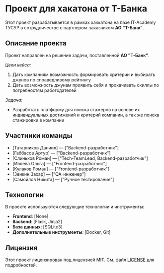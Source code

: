 # Проект для хакатона от Т-Банка

Этот проект разрабатывается в рамках хаккатона на базе IT-Academy ТУСУР в сотрудничестве с партнером-заказчиком **АО "Т-Банк"**.

## Описание проекта

Проект направлен на решение задачи, поставленной **АО "Т-Банк"**.

*Цели кейса:*
1. Дать компаниям возможность формировать критерии и выбирать джунов по справедливому рейтингу
2. Дать возможность джунам проявить себя и прокачивать скиллы по потребностям работодателей

*Задача:*
- Разработать платформу для поиска стажеров на основе их индивидуальных достижений и критерий компании, а так же поиска стажировки в компании

## Участники команды

- [Татарников Даниил] — ["Backend-разработчик"]
- [Габбасов Артур] — ["Backend-разработчик"]
- [Слиньков Роман] — ["Tech-TeamLead, Backend-разработчик"]
- [Ивлева Ольга] — ["Frontend-разработчик"]
- [Кулаков Роман] — ["Frontend-разработчик"]
- [Зенкин Захар] — ["QA-инженер"]
- [Самойлов Никита] — ["Ручное тестирование"]

## Технологии

В проекте используются следующие технологии и инструменты:

- **Frontend**: [None]
- **Backend**: [Flask, Jinja2]
- **База данных**: [SQLite3]
- **Дополнительные инструменты**: [Docker, Git]

## Лицензия

Этот проект лицензирован под лицензией MIT. См. файл [LICENSE](LICENSE) для подробностей.